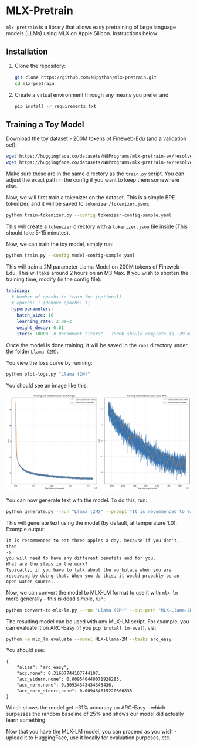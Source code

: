 # MLX-Pretrain

`mlx-pretrain` is a library that allows easy pretraining of large language models (LLMs) using MLX on Apple Silicon. Instructions below:

## Installation

1. Clone the repository:
   ```bash
   git clone https://github.com/N8python/mlx-pretrain.git
   cd mlx-pretrain
   ```
2. Create a virtual environment through any means you prefer and:
    ```bash
    pip install -r requirements.txt
    ```

## Training a Toy Model

Download the toy dataset - 200M tokens of Fineweb-Edu (and a validation set):

```bash
wget https://huggingface.co/datasets/N8Programs/mlx-pretrain-ex/resolve/main/train.jsonl
wget https://huggingface.co/datasets/N8Programs/mlx-pretrain-ex/resolve/main/val.jsonl
```

Make sure these are in the same directory as the `train.py` script. You can adjust the exact path in the config if you want to keep them somewhere else.

Now, we will first train a tokenizer on the dataset. This is a simple BPE tokenizer, and it will be saved to `tokenizer/tokenizer.json`:

```bash
python train-tokenizer.py --config tokenizer-config-sample.yaml
```

This will create a `tokenizer` directory with a `tokenizer.json` file inside (This should take 5-15 minutes).

Now, we can train the toy model, simply run:

```bash
python train.py --config model-config-sample.yaml
```

This will train a 2M parameter Llama Model on 200M tokens of Fineweb-Edu. This will take around 2 hours on an M3 Max. If you wish to shorten the training time, modify (in the config file):

```yaml
training:
  # Number of epochs to train for (optional)
  # epochs: 1 (Remove epochs: 1)
  hyperparameters:
    batch_size: 16
    learning_rate: 2.0e-2
    weight_decay: 0.01
    iters: 10000  # Uncomment "iters" - 10000 should complete is ~20 minutes
```

Once the model is done training, it will be saved in the `runs` directory under the folder `Llama (2M)`. 

You view the loss curve by running:

```bash
python plot-logs.py "Llama (2M)"
```

You should see an image like this:

![Loss Curve](README-assets/example-loss-llama-2m.png)

You can now generate text with the model. To do this, run:

```bash
python generate.py --run "Llama (2M)" --prompt "It is recommended to eat three apples a day, because if you don't, then "
```

This will generate text using the model (by default, at temperature 1.0). Example output:

```
It is recommended to eat three apples a day, because if you don't, then 
->
you will need to have any different benefits and for you.
What are the steps in the work?
Typically, if you have to talk about the workplace when you are receiving by doing that. When you do this, it would probably be an open water source...
```

Now, we can convert the model to MLX-LM format to use it with `mlx-lm` more generally - this is dead simple, run:

```bash
python convert-to-mlx-lm.py --run "Llama (2M)" --out-path "MLX-Llama-2M"
```

The resulting model can be used with any MLX-LM script. For example, you can evaluate it on ARC-Easy (if you `pip install lm-eval`), via:

```bash
python -m mlx_lm evaluate --model MLX-Llama-2M --tasks arc_easy
```

You should see:

```
{
    "alias": "arc_easy",
    "acc,none": 0.31607744107744107,
    "acc_stderr,none": 0.009540440071928285,
    "acc_norm,none": 0.30934343434343436,
    "acc_norm_stderr,none": 0.009484615220606835
}
```

Which shows the model get ~31% accuracy on ARC-Easy - which surpasses the random baseline of 25% and shows our model did actually learn something.

Now that you have the MLX-LM model, you can proceed as you wish - upload it to HuggingFace, use it locally for evaluation purposes, etc.
